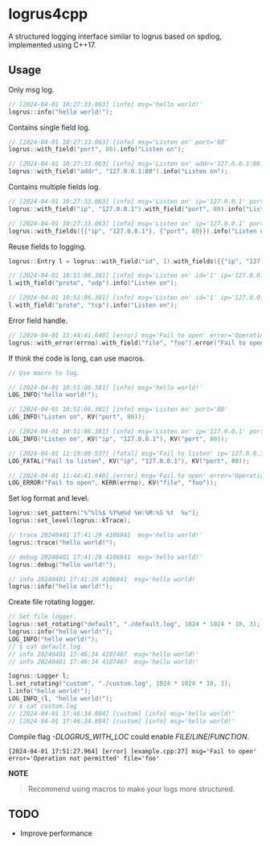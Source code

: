 # logrus4cpp

A structured logging interface similar to logrus based on spdlog, implemented using C++17.

## Usage

Only msg log.
```cpp
// [2024-04-01 10:27:33.063] [info] msg='hello world!'
logrus::info("hello world!");
```

Contains single field log.
```cpp
// [2024-04-01 10:27:33.063] [info] msg='Listen on' port='80'
logrus::with_field("port", 80).info("Listen on");

// [2024-04-01 10:27:33.063] [info] msg='Listen on' addr='127.0.0.1:80'
logrus::with_field("addr", "127.0.0.1:80").info("Listen on");
```

Contains multiple fields log.
```cpp
// [2024-04-01 10:27:33.063] [info] msg='Listen on' ip='127.0.0.1' port='80'
logrus::with_field("ip", "127.0.0.1").with_field("port", 80).info("Listen on");

// [2024-04-01 10:27:33.063] [info] msg='Listen on' ip='127.0.0.1' port='80'
logrus::with_fields({{"ip", "127.0.0.1"}, {"port", 80}}).info("Listen on");
```

Reuse fields to logging.
```cpp
logrus::Entry l = logrus::with_field("id", 1).with_fields({{"ip", "127.0.0.1"}, {"port", 80}});

// [2024-04-01 10:51:06.381] [info] msg='Listen on' id='1' ip='127.0.0.1' port='80' proto='udp'
l.with_field("proto", "udp").info("Listen on");

// [2024-04-01 10:51:06.381] [info] msg='Listen on' id='1' ip='127.0.0.1' port='80' proto='tcp'
l.with_field("proto", "tcp").info("Listen on");
```

Error field handle.
```cpp
// [2024-04-01 11:44:41.640] [error] msg='Fail to open' error='Operation not permitted' file='foo'
logrus::with_error(errno).with_field("file", "foo").error("Fail to open");
```

If think the code is long, can use macros.
```cpp
// Use macro to log.

// [2024-04-01 10:51:06.381] [info] msg='hello world!'
LOG_INFO("hello world!");

// [2024-04-01 10:51:06.381] [info] msg='Listen on' port='80'
LOG_INFO("Listen on", KV("port", 80));

// [2024-04-01 10:51:06.381] [info] msg='Listen on' ip='127.0.0.1' port='80'
LOG_INFO("Listen on", KV("ip", "127.0.0.1"), KV("port", 80));

// [2024-04-01 11:19:00.537] [fatal] msg='Fail to listen' ip='127.0.0.1' port='80'
LOG_FATAL("Fail to listen", KV("ip", "127.0.0.1"), KV("port", 80));

// [2024-04-01 11:44:41.640] [error] msg='Fail to open' error='Operation not permitted' file='foo'
LOG_ERROR("Fail to open", KERR(errno), KV("file", "foo"));
```

Set log format and level.
```cpp
logrus::set_pattern("%^%l%$ %Y%m%d %H:%M:%S %t  %v");
logrus::set_level(logrus::kTrace);

// trace 20240401 17:41:29 4106841  msg='hello world!'
logrus::trace("hello world!");

// debug 20240401 17:41:29 4106841  msg='hello world!'
logrus::debug("hello world!");

// info 20240401 17:41:29 4106841  msg='hello world!
logrus::info("hello world!");
```

Create file rotating logger.
```cpp
// Set file logger.
logrus::set_rotating("default", "./default.log", 1024 * 1024 * 10, 3);
logrus::info("hello world!");
LOG_INFO("hello world!");
// $ cat default.log 
// info 20240401 17:46:34 4107467  msg='hello world!'
// info 20240401 17:46:34 4107467  msg='hello world!'

logrus::Logger l;
l.set_rotating("custom", "./custom.log", 1024 * 1024 * 10, 3);
l.info("hello world!");
LOG_INFO_(l, "hello world!");
// $ cat custom.log 
// [2024-04-01 17:46:34.804] [custom] [info] msg='hello world!'
// [2024-04-01 17:46:34.804] [custom] [info] msg='hello world!'
```

Compile flag *-DLOGRUS_WITH_LOC* could enable *FILE*/*LINE*/*FUNCTION*.
```
[2024-04-01 17:51:27.964] [error] [example.cpp:27] msg='Fail to open' error='Operation not permitted' file='foo'
```

**NOTE**
> Recommend using macros to make your logs more structured.

## TODO
- Improve performance
